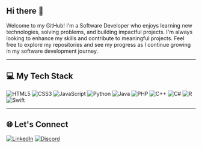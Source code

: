 ## Hi there 👋 

Welcome to my GitHub! I'm a Software Developer who enjoys learning new technologies, solving problems, and building impactful projects. I'm always looking to enhance my skills and contribute to meaningful projects. Feel free to explore my repositories and see my progress as I continue growing in my software development journey.

---

## 💻 My Tech Stack
![HTML5](https://img.shields.io/badge/html5-%23E34F26.svg?style=for-the-badge&logo=html5&logoColor=white) 
![CSS3](https://img.shields.io/badge/css3-%231572B6.svg?style=for-the-badge&logo=css3&logoColor=white) 
![JavaScript](https://img.shields.io/badge/javascript-%23323330.svg?style=for-the-badge&logo=javascript&logoColor=%23F7DF1E) 
![Python](https://img.shields.io/badge/python-3670A0?style=for-the-badge&logo=python&logoColor=ffdd54) 
![Java](https://img.shields.io/badge/java-%23ED8B00.svg?style=for-the-badge&logo=openjdk&logoColor=white) 
![PHP](https://img.shields.io/badge/php-%23777BB4.svg?style=for-the-badge&logo=php&logoColor=white) 
![C++](https://img.shields.io/badge/c++-%2300599C.svg?style=for-the-badge&logo=c%2B%2B&logoColor=white) 
![C#](https://img.shields.io/badge/c%23-%23239120.svg?style=for-the-badge&logo=csharp&logoColor=white) 
![R](https://img.shields.io/badge/r-%23276DC3.svg?style=for-the-badge&logo=r&logoColor=white) 
![Swift](https://img.shields.io/badge/swift-F54A2A?style=for-the-badge&logo=swift&logoColor=white)

---
## 🌐 Let's Connect

[![LinkedIn](https://img.shields.io/badge/LinkedIn-%230077B5.svg?logo=linkedin&logoColor=white)](https://linkedin.com/in/ozgun-umut-ozdemir) 
[![Discord](https://img.shields.io/badge/Discord-%237289DA.svg?logo=discord&logoColor=white)](https://discord.gg/unique.100) 
